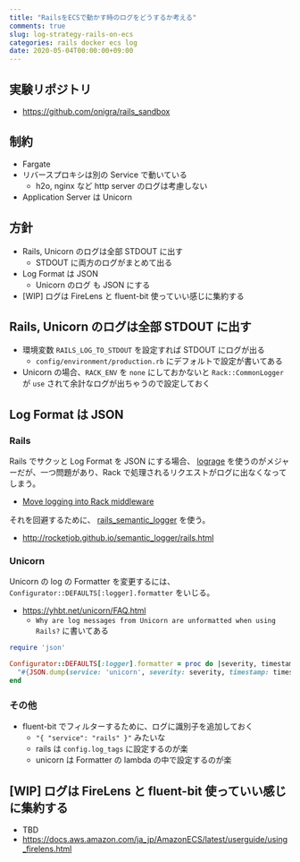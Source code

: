 ```yaml
---
title: "RailsをECSで動かす時のログをどうするか考える"
comments: true
slug: log-strategy-rails-on-ecs
categories: rails docker ecs log
date: 2020-05-04T00:00:00+09:00
---
```


## 実験リポジトリ

- https://github.com/onigra/rails_sandbox

## 制約

- Fargate
- リバースプロキシは別の Service で動いている
  - h2o, nginx など http server のログは考慮しない
- Application Server は Unicorn

## 方針

- Rails, Unicorn のログは全部 STDOUT に出す
  - STDOUT に両方のログがまとめて出る
- Log Format は JSON
  - Unicorn のログ も JSON にする
- [WIP] ログは FireLens と fluent-bit 使っていい感じに集約する

## Rails, Unicorn のログは全部 STDOUT に出す

- 環境変数 `RAILS_LOG_TO_STDOUT` を設定すれば STDOUT にログが出る
  - `config/environment/production.rb` にデフォルトで設定が書いてある
- Unicorn の場合、`RACK_ENV` を `none` にしておかないと `Rack::CommonLogger` が `use` されて余計なログが出ちゃうので設定しておく

## Log Format は JSON

### Rails

Rails でサクッと Log Format を JSON にする場合、 [lograge](https://github.com/roidrage/lograge) を使うのがメジャーだが、一つ問題があり、Rack で処理されるリクエストがログに出なくなってしまう。

- [Move logging into Rack middleware](https://github.com/roidrage/lograge/issues/48)

それを回避するために、 [rails_semantic_logger](https://github.com/rocketjob/rails_semantic_logger) を使う。

- http://rocketjob.github.io/semantic_logger/rails.html

### Unicorn

Unicorn の log の Formatter を変更するには、 `Configurator::DEFAULTS[:logger].formatter` をいじる。

- https://yhbt.net/unicorn/FAQ.html
  - `Why are log messages from Unicorn are unformatted when using Rails?` に書いてある

```ruby
require 'json'

Configurator::DEFAULTS[:logger].formatter = proc do |severity, timestamp, progname, msg|
  "#{JSON.dump(service: 'unicorn', severity: severity, timestamp: timestamp, progname: progname, msg: msg)}\n"
end
```

### その他

- fluent-bit でフィルターするために、ログに識別子を追加しておく
  - `"{ "service": "rails" }"` みたいな
  - rails は `config.log_tags` に設定するのが楽
  - unicorn は Formatter の lambda の中で設定するのが楽

## [WIP] ログは FireLens と fluent-bit 使っていい感じに集約する

- TBD
- https://docs.aws.amazon.com/ja_jp/AmazonECS/latest/userguide/using_firelens.html
